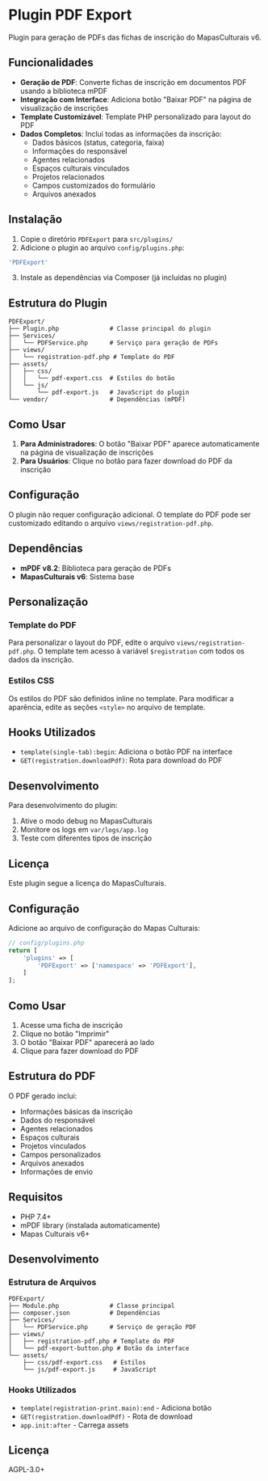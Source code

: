 # Plugin PDF Export

Plugin para geração de PDFs das fichas de inscrição do MapasCulturais v6.

## Funcionalidades

- **Geração de PDF**: Converte fichas de inscrição em documentos PDF usando a biblioteca mPDF
- **Integração com Interface**: Adiciona botão "Baixar PDF" na página de visualização de inscrições
- **Template Customizável**: Template PHP personalizado para layout do PDF
- **Dados Completos**: Inclui todas as informações da inscrição:
  - Dados básicos (status, categoria, faixa)
  - Informações do responsável
  - Agentes relacionados
  - Espaços culturais vinculados
  - Projetos relacionados
  - Campos customizados do formulário
  - Arquivos anexados

## Instalação

1. Copie o diretório `PDFExport` para `src/plugins/`
2. Adicione o plugin ao arquivo `config/plugins.php`:
```php
'PDFExport'
```
3. Instale as dependências via Composer (já incluídas no plugin)

## Estrutura do Plugin

```
PDFExport/
├── Plugin.php              # Classe principal do plugin
├── Services/
│   └── PDFService.php      # Serviço para geração de PDFs
├── views/
│   └── registration-pdf.php # Template do PDF
├── assets/
│   ├── css/
│   │   └── pdf-export.css  # Estilos do botão
│   └── js/
│       └── pdf-export.js   # JavaScript do plugin
└── vendor/                 # Dependências (mPDF)
```

## Como Usar

1. **Para Administradores**: O botão "Baixar PDF" aparece automaticamente na página de visualização de inscrições
2. **Para Usuários**: Clique no botão para fazer download do PDF da inscrição

## Configuração

O plugin não requer configuração adicional. O template do PDF pode ser customizado editando o arquivo `views/registration-pdf.php`.

## Dependências

- **mPDF v8.2**: Biblioteca para geração de PDFs
- **MapasCulturais v6**: Sistema base

## Personalização

### Template do PDF

Para personalizar o layout do PDF, edite o arquivo `views/registration-pdf.php`. O template tem acesso à variável `$registration` com todos os dados da inscrição.

### Estilos CSS

Os estilos do PDF são definidos inline no template. Para modificar a aparência, edite as seções `<style>` no arquivo de template.

## Hooks Utilizados

- `template(single-tab):begin`: Adiciona o botão PDF na interface
- `GET(registration.downloadPdf)`: Rota para download do PDF

## Desenvolvimento

Para desenvolvimento do plugin:

1. Ative o modo debug no MapasCulturais
2. Monitore os logs em `var/logs/app.log`
3. Teste com diferentes tipos de inscrição

## Licença

Este plugin segue a licença do MapasCulturais.

## Configuração

Adicione ao arquivo de configuração do Mapas Culturais:

```php
// config/plugins.php
return [
    'plugins' => [
        'PDFExport' => ['namespace' => 'PDFExport'],
    ]
];
```

## Como Usar

1. Acesse uma ficha de inscrição
2. Clique no botão "Imprimir" 
3. O botão "Baixar PDF" aparecerá ao lado
4. Clique para fazer download do PDF

## Estrutura do PDF

O PDF gerado inclui:

- Informações básicas da inscrição
- Dados do responsável
- Agentes relacionados
- Espaços culturais
- Projetos vinculados
- Campos personalizados
- Arquivos anexados
- Informações de envio

## Requisitos

- PHP 7.4+
- mPDF library (instalada automaticamente)
- Mapas Culturais v6+

## Desenvolvimento

### Estrutura de Arquivos

```
PDFExport/
├── Module.php              # Classe principal
├── composer.json           # Dependências
├── Services/
│   └── PDFService.php      # Serviço de geração PDF
├── views/
│   ├── registration-pdf.php # Template do PDF
│   └── pdf-export-button.php # Botão da interface
└── assets/
    ├── css/pdf-export.css   # Estilos
    └── js/pdf-export.js     # JavaScript
```

### Hooks Utilizados

- `template(registration-print.main):end` - Adiciona botão
- `GET(registration.downloadPdf)` - Rota de download
- `app.init:after` - Carrega assets

## Licença

AGPL-3.0+